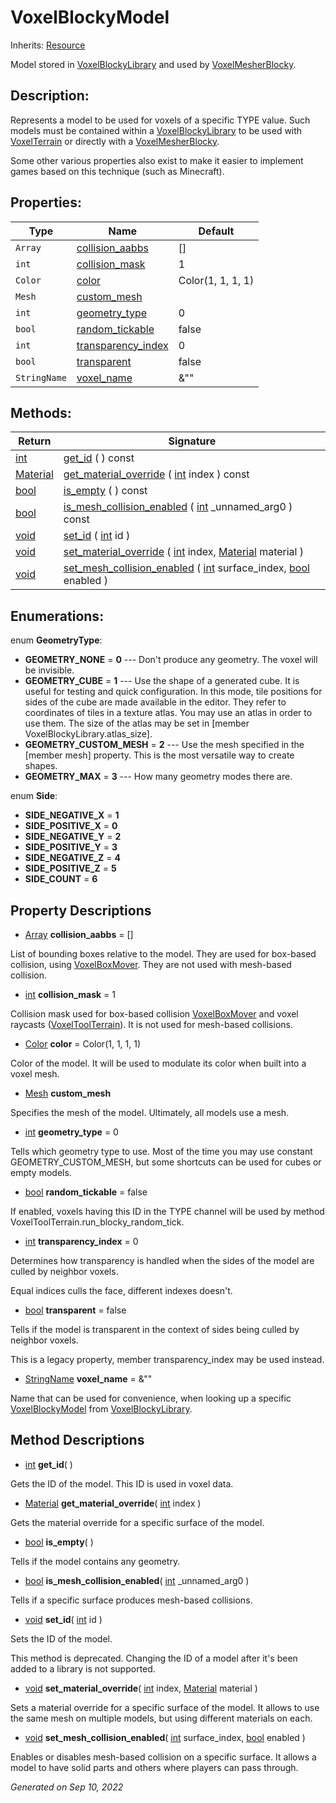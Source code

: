 # VoxelBlockyModel

Inherits: [Resource](https://docs.godotengine.org/en/stable/classes/class_resource.html)


Model stored in [VoxelBlockyLibrary](VoxelBlockyLibrary.md) and used by [VoxelMesherBlocky](VoxelMesherBlocky.md).

## Description: 

Represents a model to be used for voxels of a specific TYPE value. Such models must be contained within a [VoxelBlockyLibrary](VoxelBlockyLibrary.md) to be used with [VoxelTerrain](VoxelTerrain.md) or directly with a [VoxelMesherBlocky](VoxelMesherBlocky.md).

Some other various properties also exist to make it easier to implement games based on this technique (such as Minecraft).

## Properties: 


Type          | Name                                         | Default           
------------- | -------------------------------------------- | ------------------
`Array`       | [collision_aabbs](#i_collision_aabbs)        | []                
`int`         | [collision_mask](#i_collision_mask)          | 1                 
`Color`       | [color](#i_color)                            | Color(1, 1, 1, 1) 
`Mesh`        | [custom_mesh](#i_custom_mesh)                |                   
`int`         | [geometry_type](#i_geometry_type)            | 0                 
`bool`        | [random_tickable](#i_random_tickable)        | false             
`int`         | [transparency_index](#i_transparency_index)  | 0                 
`bool`        | [transparent](#i_transparent)                | false             
`StringName`  | [voxel_name](#i_voxel_name)                  | &""               
<p></p>

## Methods: 


Return                                                                          | Signature                                                                                                                                                                                                                           
------------------------------------------------------------------------------- | ------------------------------------------------------------------------------------------------------------------------------------------------------------------------------------------------------------------------------------
[int](https://docs.godotengine.org/en/stable/classes/class_int.html)            | [get_id](#i_get_id) ( ) const                                                                                                                                                                                                       
[Material](https://docs.godotengine.org/en/stable/classes/class_material.html)  | [get_material_override](#i_get_material_override) ( [int](https://docs.godotengine.org/en/stable/classes/class_int.html) index ) const                                                                                              
[bool](https://docs.godotengine.org/en/stable/classes/class_bool.html)          | [is_empty](#i_is_empty) ( ) const                                                                                                                                                                                                   
[bool](https://docs.godotengine.org/en/stable/classes/class_bool.html)          | [is_mesh_collision_enabled](#i_is_mesh_collision_enabled) ( [int](https://docs.godotengine.org/en/stable/classes/class_int.html) _unnamed_arg0 ) const                                                                              
[void](#)                                                                       | [set_id](#i_set_id) ( [int](https://docs.godotengine.org/en/stable/classes/class_int.html) id )                                                                                                                                     
[void](#)                                                                       | [set_material_override](#i_set_material_override) ( [int](https://docs.godotengine.org/en/stable/classes/class_int.html) index, [Material](https://docs.godotengine.org/en/stable/classes/class_material.html) material )           
[void](#)                                                                       | [set_mesh_collision_enabled](#i_set_mesh_collision_enabled) ( [int](https://docs.godotengine.org/en/stable/classes/class_int.html) surface_index, [bool](https://docs.godotengine.org/en/stable/classes/class_bool.html) enabled )  
<p></p>

## Enumerations: 

enum **GeometryType**: 

- **GEOMETRY_NONE** = **0** --- Don't produce any geometry. The voxel will be invisible.
- **GEOMETRY_CUBE** = **1** --- Use the shape of a generated cube. It is useful for testing and quick configuration. In this mode, tile positions for sides of the cube are made available in the editor. They refer to coordinates of tiles in a texture atlas. You may use an atlas in order to use them. The size of the atlas may be set in [member VoxelBlockyLibrary.atlas_size].
- **GEOMETRY_CUSTOM_MESH** = **2** --- Use the mesh specified in the [member mesh] property. This is the most versatile way to create shapes.
- **GEOMETRY_MAX** = **3** --- How many geometry modes there are.

enum **Side**: 

- **SIDE_NEGATIVE_X** = **1**
- **SIDE_POSITIVE_X** = **0**
- **SIDE_NEGATIVE_Y** = **2**
- **SIDE_POSITIVE_Y** = **3**
- **SIDE_NEGATIVE_Z** = **4**
- **SIDE_POSITIVE_Z** = **5**
- **SIDE_COUNT** = **6**


## Property Descriptions

- [Array](https://docs.godotengine.org/en/stable/classes/class_array.html)<span id="i_collision_aabbs"></span> **collision_aabbs** = []

List of bounding boxes relative to the model. They are used for box-based collision, using [VoxelBoxMover](VoxelBoxMover.md). They are not used with mesh-based collision.

- [int](https://docs.godotengine.org/en/stable/classes/class_int.html)<span id="i_collision_mask"></span> **collision_mask** = 1

Collision mask used for box-based collision [VoxelBoxMover](VoxelBoxMover.md) and voxel raycasts ([VoxelToolTerrain](VoxelToolTerrain.md)). It is not used for mesh-based collisions.

- [Color](https://docs.godotengine.org/en/stable/classes/class_color.html)<span id="i_color"></span> **color** = Color(1, 1, 1, 1)

Color of the model. It will be used to modulate its color when built into a voxel mesh.

- [Mesh](https://docs.godotengine.org/en/stable/classes/class_mesh.html)<span id="i_custom_mesh"></span> **custom_mesh**

Specifies the mesh of the model. Ultimately, all models use a mesh.

- [int](https://docs.godotengine.org/en/stable/classes/class_int.html)<span id="i_geometry_type"></span> **geometry_type** = 0

Tells which geometry type to use. Most of the time you may use constant GEOMETRY_CUSTOM_MESH, but some shortcuts can be used for cubes or empty models.

- [bool](https://docs.godotengine.org/en/stable/classes/class_bool.html)<span id="i_random_tickable"></span> **random_tickable** = false

If enabled, voxels having this ID in the TYPE channel will be used by method VoxelToolTerrain.run_blocky_random_tick.

- [int](https://docs.godotengine.org/en/stable/classes/class_int.html)<span id="i_transparency_index"></span> **transparency_index** = 0

Determines how transparency is handled when the sides of the model are culled by neighbor voxels.

Equal indices culls the face, different indexes doesn't.

- [bool](https://docs.godotengine.org/en/stable/classes/class_bool.html)<span id="i_transparent"></span> **transparent** = false

Tells if the model is transparent in the context of sides being culled by neighbor voxels.

This is a legacy property, member transparency_index may be used instead.

- [StringName](https://docs.godotengine.org/en/stable/classes/class_stringname.html)<span id="i_voxel_name"></span> **voxel_name** = &""

Name that can be used for convenience, when looking up a specific [VoxelBlockyModel](VoxelBlockyModel.md) from [VoxelBlockyLibrary](VoxelBlockyLibrary.md).

## Method Descriptions

- [int](https://docs.godotengine.org/en/stable/classes/class_int.html)<span id="i_get_id"></span> **get_id**( ) 

Gets the ID of the model. This ID is used in voxel data.

- [Material](https://docs.godotengine.org/en/stable/classes/class_material.html)<span id="i_get_material_override"></span> **get_material_override**( [int](https://docs.godotengine.org/en/stable/classes/class_int.html) index ) 

Gets the material override for a specific surface of the model.

- [bool](https://docs.godotengine.org/en/stable/classes/class_bool.html)<span id="i_is_empty"></span> **is_empty**( ) 

Tells if the model contains any geometry.

- [bool](https://docs.godotengine.org/en/stable/classes/class_bool.html)<span id="i_is_mesh_collision_enabled"></span> **is_mesh_collision_enabled**( [int](https://docs.godotengine.org/en/stable/classes/class_int.html) _unnamed_arg0 ) 

Tells if a specific surface produces mesh-based collisions.

- [void](#)<span id="i_set_id"></span> **set_id**( [int](https://docs.godotengine.org/en/stable/classes/class_int.html) id ) 

Sets the ID of the model.

This method is deprecated. Changing the ID of a model after it's been added to a library is not supported.

- [void](#)<span id="i_set_material_override"></span> **set_material_override**( [int](https://docs.godotengine.org/en/stable/classes/class_int.html) index, [Material](https://docs.godotengine.org/en/stable/classes/class_material.html) material ) 

Sets a material override for a specific surface of the model. It allows to use the same mesh on multiple models, but using different materials on each.

- [void](#)<span id="i_set_mesh_collision_enabled"></span> **set_mesh_collision_enabled**( [int](https://docs.godotengine.org/en/stable/classes/class_int.html) surface_index, [bool](https://docs.godotengine.org/en/stable/classes/class_bool.html) enabled ) 

Enables or disables mesh-based collision on a specific surface. It allows a model to have solid parts and others where players can pass through.

_Generated on Sep 10, 2022_
